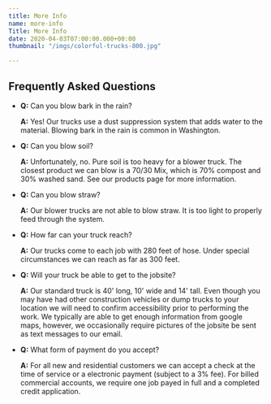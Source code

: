 ```yaml
---
title: More Info
name: more-info
Title: More Info
date: 2020-04-03T07:00:00.000+00:00
thumbnail: "/imgs/colorful-trucks-800.jpg"

---
```

## Frequently Asked Questions

* **Q:** Can you blow bark in the rain?

  **A:** Yes! Our trucks use a dust suppression system that adds water to the material. Blowing bark in the rain is common in Washington.

* **Q:** Can you blow soil?

  **A:** Unfortunately, no. Pure soil is too heavy for a blower truck. The closest product we can blow is a 70/30 Mix, which is 70% compost and 30% washed sand. See our products page for more information.
* **Q:** Can you blow straw?

  **A:** Our blower trucks are not able to blow straw. It is too light to properly feed through the system.
* **Q:** How far can your truck reach?

  **A:** Our trucks come to each job with 280 feet of hose. Under special circumstances we can reach as far as 300 feet.
* **Q:** Will your truck be able to get to the jobsite?

  **A:** Our standard truck is 40' long, 10' wide and 14' tall. Even though you may have had other construction vehicles or dump trucks to your location we will need to confirm accessibility prior to performing the work. We typically are able to get enough information from google maps, however, we occasionally require pictures of the jobsite be sent as text messages to our email. 
* **Q:** What form of payment do you accept?

  **A:** For all new and residential customers we can accept a check at the time of service or a electronic payment (subject to a 3% fee). For billed commercial accounts, we require   one job payed in full and a completed credit application.  